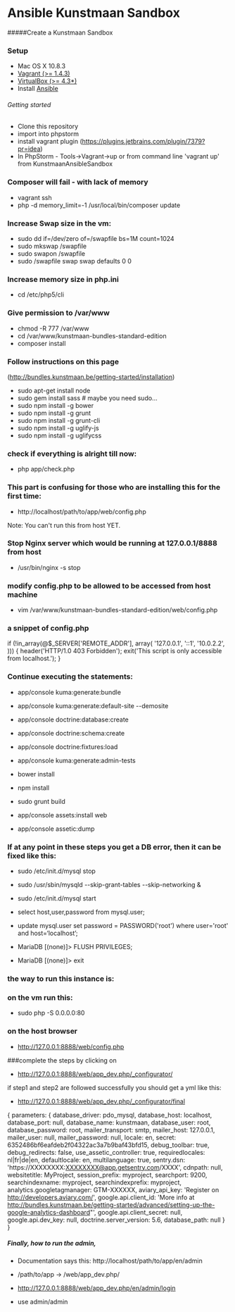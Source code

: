 Ansible Kunstmaan Sandbox
=============================

#####Create a Kunstmaan Sandbox



### Setup

* Mac OS X 10.8.3
* [Vagrant (>= 1.4.3)](http://www.vagrantup.com)
* [VirtualBox (>= 4.3*)](https://www.virtualbox.org)
* Install [Ansible](http://docs.ansible.com)

###### Getting started

* Clone this repository
* import into phpstorm
* install vagrant plugin (https://plugins.jetbrains.com/plugin/7379?pr=idea)
* In PhpStorm - Tools->Vagrant->up or from command line 'vagrant up' from KunstmaanAnsibleSandbox

### Composer will fail - with lack of memory
* vagrant ssh
* php -d memory_limit=-1 /usr/local/bin/composer update

### Increase Swap size in the vm:
* sudo dd if=/dev/zero of=/swapfile bs=1M count=1024
* sudo mkswap /swapfile
* sudo swapon /swapfile
* sudo /swapfile swap swap defaults 0 0

### Increase memory size in php.ini
* cd /etc/php5/cli

### Give permission to /var/www
* chmod -R 777 /var/www
* cd /var/www/kunstmaan-bundles-standard-edition
* composer install

### Follow instructions on this page
(http://bundles.kunstmaan.be/getting-started/installation)

* sudo apt-get install node
* sudo gem install sass # maybe you need sudo...
* sudo npm install -g bower
* sudo npm install -g grunt
* sudo npm install -g grunt-cli
* sudo npm install -g uglify-js
* sudo npm install -g uglifycss

### check if everything is alright till now:
* php app/check.php

### This part is confusing for those who are installing this for the first time:
* http://localhost/path/to/app/web/config.php

Note: You can't run this from host YET.

### Stop Nginx server which would be running at 127.0.0.1/8888 from host
* /usr/bin/nginx -s stop

### modify config.php to be allowed to be accessed from host machine
* vim /var/www/kunstmaan-bundles-standard-edition/web/config.php

### a snippet of config.php
if (!in_array(@$_SERVER['REMOTE_ADDR'], array(
    '127.0.0.1',
    '::1',
'10.0.2.2',
))) {
    header('HTTP/1.0 403 Forbidden');
    exit('This script is only accessible from localhost.');
}

### Continue executing the statements:
* app/console kuma:generate:bundle
* app/console kuma:generate:default-site --demosite
* app/console doctrine:database:create
* app/console doctrine:schema:create
* app/console doctrine:fixtures:load
* app/console kuma:generate:admin-tests

* bower install
* npm install
* sudo grunt build
* app/console assets:install web
* app/console assetic:dump

### If at any point in these steps you get a DB error, then it can be fixed like this:
* sudo /etc/init.d/mysql stop
* sudo /usr/sbin/mysqld --skip-grant-tables --skip-networking &
* sudo /etc/init.d/mysql start

* select host,user,password from mysql.user;
* update mysql.user set password = PASSWORD('root') where user='root' and host=‘localhost’;

* MariaDB [(none)]> FLUSH PRIVILEGES;

* MariaDB [(none)]> exit

### the way to run this instance is:
### on the vm run this:
* sudo php -S 0.0.0.0:80

### on the host browser
* http://127.0.0.1:8888/web/config.php

###complete the steps by clicking on
* http://127.0.0.1:8888/web/app_dev.php/_configurator/

if step1 and step2 are followed successfully you should get a yml like this:

* http://127.0.0.1:8888/web/app_dev.php/_configurator/final

{ parameters: { database_driver: pdo_mysql, database_host: localhost, database_port: null,
database_name: kunstmaan, database_user: root, database_password: root, mailer_transport: smtp,
mailer_host: 127.0.0.1, mailer_user: null, mailer_password: null, locale: en,
secret: 6352486bf6eafdeb2f04322ac3a7b9baf43bfd15, debug_toolbar: true,
debug_redirects: false, use_assetic_controller: true, requiredlocales: nl|fr|de|en,
defaultlocale: en, multilanguage: true, sentry.dsn: 'https://XXXXXXXX:XXXXXXXX@app.getsentry.com/XXXX',
cdnpath: null, websitetitle: MyProject, session_prefix: myproject, searchport: 9200,
searchindexname: myproject, searchindexprefix: myproject, analytics.googletagmanager: GTM-XXXXXX,
aviary_api_key: 'Register on http://developers.aviary.com/',
google.api.client_id: 'More info at http://bundles.kunstmaan.be/getting-started/advanced/setting-up-the-google-analytics-dashboard"',
google.api.client_secret: null, google.api.dev_key: null, doctrine.server_version: 5.6, database_path: null } }


##### Finally, how to run the admin,
* Documentation says this: http://localhost/path/to/app/en/admin
* /path/to/app -> /web/app_dev.php/

* http://127.0.0.1:8888/web/app_dev.php/en/admin/login

* use admin/admin








